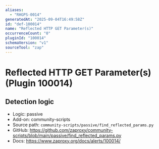 ```yaml
---
aliases:
  - "RHGPS-0014"
generatedAt: "2025-09-04T16:49:58Z"
id: "def-100014"
name: "Reflected HTTP GET Parameter(s)"
occurrenceCount: "0"
pluginId: "100014"
schemaVersion: "v1"
sourceTool: "zap"
---
```


# Reflected HTTP GET Parameter(s) (Plugin 100014)

## Detection logic

- Logic: passive
- Add-on: community-scripts
- Source path: `community-scripts/passive/find_reflected_params.py`
- GitHub: https://github.com/zaproxy/community-scripts/blob/main/passive/find_reflected_params.py
- Docs: https://www.zaproxy.org/docs/alerts/100014/

